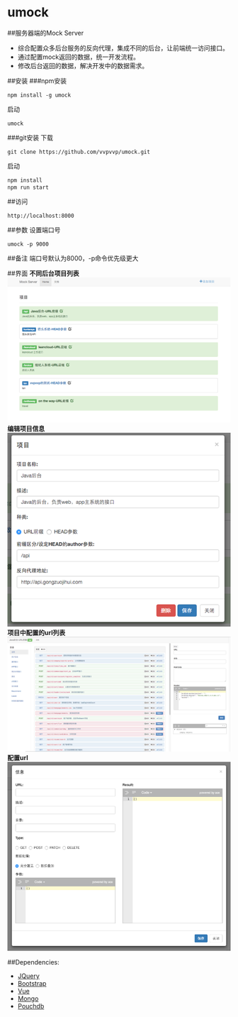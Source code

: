 # umock
##服务器端的Mock Server  
- 综合配置众多后台服务的反向代理，集成不同的后台，让前端统一访问接口。  
- 通过配置mock返回的数据，统一开发流程。  
- 修改后台返回的数据，解决开发中的数据需求。  

##安装
###npm安装
```
npm install -g umock
```
启动
```
umock
```
###git安装
下载
```
git clone https://github.com/vvpvvp/umock.git
```
启动
```
npm install
npm run start
```
##访问
```
http://localhost:8000
```

##参数
设置端口号
```
umock -p 9000
```
##备注
端口号默认为8000，-p命令优先级更大

##界面
**不同后台项目列表**
![项目列表](screen/project.png)
**编辑项目信息**
![编辑项目信息](screen/projectedit.png)
**项目中配置的url列表**
![项目中配置的url列表](screen/mockset.png)
**配置url**
![配置url](screen/mocksetedit.png)

##Dependencies:  
* [JQuery](http://jquery.com/)
* [Bootstrap](http://v3.bootcss.com/)
* [Vue](http://cn.vuejs.org/)
* [Mongo](https://www.mongodb.org/)
* [Pouchdb](https://pouchdb.com/)


